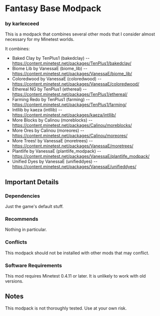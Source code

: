 # Fantasy Base Modpack
### by karlexceed

This is a modpack that combines several other mods that I consider almost necessary for my Minetest worlds.

It combines:
- Baked Clay by TenPlus1 (bakedclay)
-- https://content.minetest.net/packages/TenPlus1/bakedclay/
- Biome Lib by VanessaE (biome_lib)
-- https://content.minetest.net/packages/VanessaE/biome_lib/
- Coloredwood by VanessaE (coloredwood)
-- https://content.minetest.net/packages/VanessaE/coloredwood/
- Ethereal NG by TenPlus1 (ethereal)
-- https://content.minetest.net/packages/TenPlus1/ethereal/
- Farming Redo by TenPlus1 (farming)
-- https://content.minetest.net/packages/TenPlus1/farming/
- Intllib by kaeza (intllib)
-- https://content.minetest.net/packages/kaeza/intllib/
- More Blocks by Calinou (moreblocks)
-- https://content.minetest.net/packages/Calinou/moreblocks/
- More Ores by Calinou (moreores)
-- https://content.minetest.net/packages/Calinou/moreores/
- More Trees! by VanessaE (moretrees)
-- https://content.minetest.net/packages/VanessaE/moretrees/
- Plantlife by VanessaE (plantlife_modpack)
-- https://content.minetest.net/packages/VanessaE/plantlife_modpack/
- Unified Dyes by VanessaE (unifieddyes)
-- https://content.minetest.net/packages/VanessaE/unifieddyes/

## Important Details

### Dependencies
Just the game's default stuff.

### Recommends
Nothing in particular.

### Conflicts
This modpack should not be installed with other mods that may conflict.

### Software Requirements
This mod requires Minetest 0.4.11 or later.  It is unlikely to work with old versions.

## Notes

This modpack is not thoroughly tested. Use at your own risk.
